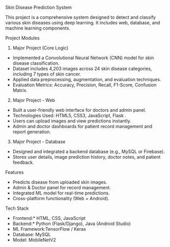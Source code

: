 Skin Disease Prediction System

This project is a comprehensive system designed to detect and classify various skin diseases using deep learning. It includes web, database, and machine learning components.

Project Modules

 1. Major Project (Core Logic)
- Implemented a Convolutional Neural Network (CNN) model for skin disease classification.
- Dataset includes 4,203 images across 24 skin disease categories, including 7 types of skin cancer.
- Applied data preprocessing, augmentation, and evaluation techniques.
- Evaluation Metrics: Accuracy, Precision, Recall, F1-Score, Confusion Matrix.

 2. Major Project - Web
- Built a user-friendly web interface for doctors and admin panel.
- Technologies Used: HTML5, CSS3, JavaScript, Flask .
- Users can upload images and view predictions instantly.
- Admin and doctor dashboards for patient record management and report generation.

 3. Major Project - Database
- Designed and integrated a backend database (e.g., MySQL or Firebase).
- Stores user details, image prediction history, doctor notes, and patient feedback.

Features
- Predicts disease from uploaded skin images.
- Admin & Doctor panel for record management.
- Integrated ML model for real-time predictions.
- Cross-platform functionality (Web + Android).

 Tech Stack
- Frontend:* HTML, CSS, JavaScript
- Backend:* Python (Flask/Django), Java (Android Studio)
- ML Framework:TensorFlow / Keras
- Database: MySQL 
- Model: MobileNetV2
